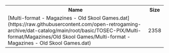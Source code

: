 <table>
<tr><th>Name</th><th>Size</th></tr>
<tr><td>
[Multi-format - Magazines - Old Skool Games.dat](https://raw.githubusercontent.com/open-retrogaming-archive/dat-catalog/main/root/basic/TOSEC-PIX/Multi-format/Magazines/Old Skool Games/Multi-format - Magazines - Old Skool Games.dat)
</td><td>2358</td></tr>
</table>
